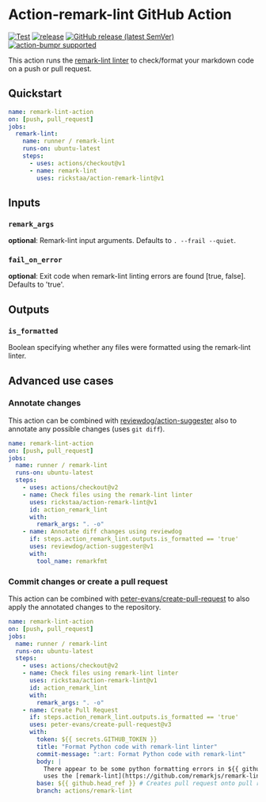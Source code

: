 # Action-remark-lint GitHub Action

[![Test](https://github.com/rickstaa/action-remark-lint/workflows/Test/badge.svg)](https://github.com/rickstaa/action-remark-lint/actions?query=workflow%3ATest)
[![release](https://github.com/rickstaa/action-remark-lint/workflows/release/badge.svg)](https://github.com/rickstaa/action-remark-lint/actions?query=workflow%3Arelease)
[![GitHub release (latest SemVer)](https://img.shields.io/github/v/release/rickstaa/action-remark-lint?logo=github\&sort=semver)](https://github.com/rickstaa/action-remark-lint/releases)
[![action-bumpr supported](https://img.shields.io/badge/bumpr-supported-ff69b4?logo=github\&link=https://github.com/haya14busa/action-bumpr)](https://github.com/haya14busa/action-bumpr)

This action runs the [remark-lint linter](https://github.com/remarkjs/remark-lint) to check/format your markdown code on a push or pull request.

## Quickstart

```yml
name: remark-lint-action
on: [push, pull_request]
jobs:
  remark-lint:
    name: runner / remark-lint
    runs-on: ubuntu-latest
    steps:
      - uses: actions/checkout@v1
      - name: remark-lint
        uses: rickstaa/action-remark-lint@v1
```

## Inputs

### `remark_args`

**optional**: Remark-lint input arguments. Defaults to `. --frail --quiet`.

### `fail_on_error`

**optional**: Exit code when remark-lint linting errors are found \[true, false]. Defaults to 'true'.

## Outputs

### `is_formatted`

Boolean specifying whether any files were formatted using the remark-lint linter.

## Advanced use cases

### Annotate changes

This action can be combined with [reviewdog/action-suggester](https://github.com/reviewdog/action-suggester) also to annotate any possible changes (uses `git diff`).

```yaml
name: remark-lint-action
on: [push, pull_request]
jobs:
  name: runner / remark-lint
  runs-on: ubuntu-latest
  steps:
    - uses: actions/checkout@v2
    - name: Check files using the remark-lint linter
      uses: rickstaa/action-remark-lint@v1
      id: action_remark_lint
      with:
        remark_args: ". -o"
    - name: Annotate diff changes using reviewdog
      if: steps.action_remark_lint.outputs.is_formatted == 'true'
      uses: reviewdog/action-suggester@v1
      with:
        tool_name: remarkfmt
```

### Commit changes or create a pull request

This action can be combined with [peter-evans/create-pull-request](https://github.com/peter-evans/create-pull-request) to also apply the annotated changes to the repository.

```yaml
name: remark-lint-action
on: [push, pull_request]
jobs:
  name: runner / remark-lint
  runs-on: ubuntu-latest
  steps:
    - uses: actions/checkout@v2
    - name: Check files using remark-lint linter
      uses: rickstaa/action-remark-lint@v1
      id: action_remark_lint
      with:
        remark_args: ". -o"
    - name: Create Pull Request
      if: steps.action_remark_lint.outputs.is_formatted == 'true'
      uses: peter-evans/create-pull-request@v3
      with:
        token: ${{ secrets.GITHUB_TOKEN }}
        title: "Format Python code with remark-lint linter"
        commit-message: ":art: Format Python code with remark-lint"
        body: |
          There appear to be some python formatting errors in ${{ github.sha }}. This pull request
          uses the [remark-lint](https://github.com/remarkjs/remark-lint) linter to fix these issues.
        base: ${{ github.head_ref }} # Creates pull request onto pull request or commit branch
        branch: actions/remark-lint
```
